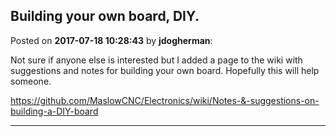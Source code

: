 ## Building your own board, DIY.
Posted on **2017-07-18 10:28:43** by **jdogherman**:

Not sure if anyone else is interested but I added a page to the wiki with suggestions and notes for building your own board. Hopefully this will help someone.



https://github.com/MaslowCNC/Electronics/wiki/Notes-&-suggestions-on-building-a-DIY-board

---

